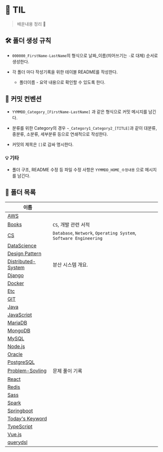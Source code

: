 # 📖 TIL

> 배운내용 정리 📝

## 🛠 폴더 생성 규칙

- `000000_FirstName-LastName`의 형식으로 날짜\_이름(띄어쓰기는 `-`로 대체) 순서로 생성한다.

- 각 폴더 마다 작성기록을 위한 테이블 README를 작성한다.
  
  - 폴더이름 - 요약 내용으로 확인할 수 있도록 한다.

## 🎇 커밋 컨벤션

- `YYMMDD_Category_[FirstName-LastName]` 과 같은 형식으로 커밋 메시지를 남긴다.

- 분류를 위한 Category의 경우 `~_Category1_Category2_[TITLE]`과 같이 대분류, 중분류, 소분류, 세부분류 등으로 연쇄적으로 작성한다.

- 커밋의 제목은 `[]`로 감싸 명시한다.

### 💡 기타

- 폴더 구조, README 수정 등 파일 수정 사항은 `YYMMDD_HOME_수정내용` 으로 메시지를 남긴다.

## 📁 폴더 목록

| 이름                                                                                    |                                                                   |
| ------------------------------------------------------------------------------------- | ----------------------------------------------------------------- |
| [AWS](https://github.com/seho27060/TIL/tree/master/AWS)                               |                                                                   |
| [Books](https://github.com/seho27060/TIL/tree/master/Books)                           | `CS`, 개발 관련 서적                                                    |
| [CS](https://github.com/seho27060/TIL/tree/master/CS)                                 | `Database`, `Network`, `Operating System`, `Software Engineering` |
| [DataScience](https://github.com/seho27060/TIL/tree/master/DataScience)               |                                                                   |
| [Design Pattern](https://github.com/seho27060/TIL/tree/master/Design-Pattern)         |                                                                   |
| [Distributed-System](https://github.com/seho27060/TIL/tree/master/Distributed-System) | 분산 시스템 개요.                                                        |
| [Django](https://github.com/seho27060/TIL/tree/master/Django)                         |                                                                   |
| [Docker](https://github.com/seho27060/TIL/tree/master/Docker)                         |                                                                   |
| [Etc](https://github.com/seho27060/TIL/tree/master/Etc)                               |                                                                   |
| [GIT](https://github.com/seho27060/TIL/tree/master/GIT)                               |                                                                   |
| [Java](https://github.com/seho27060/TIL/tree/master/Java)                             |                                                                   |
| [JavaScript](https://github.com/seho27060/TIL/tree/master/JavaScript)                 |                                                                   |
| [MariaDB](https://github.com/seho27060/TIL/tree/master/MariaDB)                       |                                                                   |
| [MongoDB](https://github.com/seho27060/TIL/tree/master/MongoDB)                       |                                                                   |
| [MySQL](https://github.com/seho27060/TIL/tree/master/MySQL)                           |                                                                   |
| [Node.js](https://github.com/seho27060/TIL/tree/master/Node.js)                       |                                                                   |
| [Oracle](https://github.com/seho27060/TIL/tree/master/Oracle)                         |                                                                   |
| [PostgreSQL](https://github.com/seho27060/TIL/tree/master/PostgreSQL)                 |                                                                   |
| [Problem-Sovling](https://github.com/seho27060/TIL/tree/master/Problem-Sovling)       | 문제 풀이 기록                                                          |
| [React](https://github.com/seho27060/TIL/tree/master/React)                           |                                                                   |
| [Redis](https://github.com/seho27060/TIL/tree/master/Redis)                           |                                                                   |
| [Sass](https://github.com/seho27060/TIL/tree/master/Sass)                             |                                                                   |
| [Spark](https://github.com/seho27060/TIL/tree/master/Spark)                           |                                                                   |
| [Springboot](https://github.com/seho27060/TIL/tree/master/Springboot)                 |                                                                   |
| [Today's Keyword](https://github.com/seho27060/TIL/tree/master/Today's-Keyword)       |                                                                   |
| [TypeScript](https://github.com/seho27060/TIL/tree/master/TypeScript)                 |                                                                   |
| [Vue.js](https://github.com/seho27060/TIL/tree/master/Vue.js)                         |                                                                   |
| [querydsl](https://github.com/seho27060/TIL/tree/master/querydsl)                     |                                                                   |
